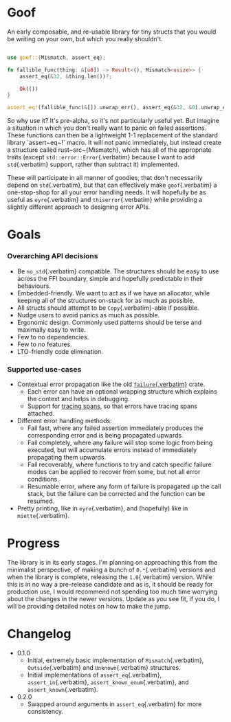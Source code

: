 # Goof

An early composable, and re-usable library for tiny structs that you
would be writing on your own, but which you really shouldn\'t.

``` rust

use goof::{Mismatch, assert_eq};

fn fallible_func(thing: &[u8]) -> Result<(), Mismatch<usize>> {
    assert_eq(&32, &thing.len())?;

    Ok(())
}

assert_eq!(fallible_func(&[]).unwrap_err(), assert_eq(&32, &0).unwrap_err())
```

So why use it? It\'s pre-alpha, so it\'s not particularly useful yet.
But imagine a situation in which you don\'t really want to panic on
failed assertions. These functions can then be a lightweight 1-1
replacement of the standard library \`assert~eq~!\` macro. It will not
panic immediately, but instead create a structure called
rust~src~{Mismatch}, which has all of the appropriate traits (except
`std::error::Error`{.verbatim} because I want to add `std`{.verbatim}
support, rather than subtract it) implemented.

These will participate in all manner of goodies, that don\'t necessarily
depend on `std`{.verbatim}, but that can effectively make
`goof`{.verbatim} a one-stop-shop for all your error handling needs. It
will hopefully be as useful as `eyre`{.verbatim} and
`thiserror`{.verbatim} while providing a slightly different approach to
designing error APIs.

# Goals

### Overarching API decisions

-   Be `no_std`{.verbatim} compatible. The structures should be easy to
    use across the FFI boundary, simple and hopefully predictable in
    their behaviours.
-   Embedded-friendly. We want to act as if we have an allocator, while
    keeping all of the structures on-stack for as much as possible.
-   All structs should attempt to be `Copy`{.verbatim}-able if possible.
-   Nudge users to avoid panics as much as possible.
-   Ergonomic design. Commonly used patterns should be terse and
    maximally easy to write.
-   Few to no dependencies.
-   Few to no features.
-   LTO-friendly code elimination.

### Supported use-cases

-   Contextual error propagation like the old
    [`failure`{.verbatim}](https://docs.rs/failure/latest/failure/)
    crate.
    -   Each error can have an optional wrapping structure which
        explains the context and helps in debugging.
    -   Support for [tracing
        spans](https://docs.rs/tracing/latest/tracing/), so that errors
        have tracing spans attached.
-   Different error handling methods:
    -   Fail fast, where any failed assertion immediately produces the
        corresponding error and is being propagated upwards.
    -   Fail completely, where any failure will stop some logic from
        being executed, but will accumulate errors instead of
        immediately propagating them upwards.
    -   Fail recoverably, where functions to try and catch specific
        failure modes can be applied to recover from some, but not all
        error conditions.
    -   Resumable error, where any form of failure is propagated up the
        call stack, but the failure can be corrected and the function
        can be resumed.
-   Pretty printing, like in `eyre`{.verbatim}, and (hopefully) like in
    `miette`{.verbatim}.

# Progress

The library is in its early stages. I\'m planning on approaching this
from the minimalist perspective, of making a bunch of `0.*`{.verbatim}
versions and when the library is complete, releasing the
`1.0`{.verbatim} version. While this is in no way a pre-release
candidate and as is, it should be ready for production use, I would
recommend not spending too much time worrying about the changes in the
newer versions. Update as you see fit, if you do, I will be providing
detailed notes on how to make the jump.

# Changelog

-   0.1.0
    -   Initial, extremely basic implementation of
        `Mismatch`{.verbatim}, `Outside`{.verbatim} and
        `Unknown`{.verbatim} structures.
    -   Initial implementations of `assert_eq`{.verbatim},
        `assert_in`{.verbatim}, `assert_known_enum`{.verbatim}, and
        `assert_known`{.verbatim}.
-   0.2.0
    -   Swapped around arguments in `assert_eq`{.verbatim} for more
        consistency.
